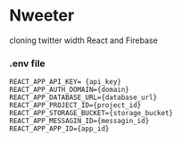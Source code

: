 # Nweeter

cloning twitter width React and Firebase



### .env file
~~~
REACT_APP_API_KEY= {api_key}
REACT_APP_AUTH_DOMAIN={domain}
REACT_APP_DATABASE_URL={database_url}
REACT_APP_PROJECT_ID={project_id}
REACT_APP_STORAGE_BUCKET={storage_bucket}
REACT_APP_MESSAGIN_ID={messagin_id}
REACT_APP_APP_ID={app_id}
~~~

